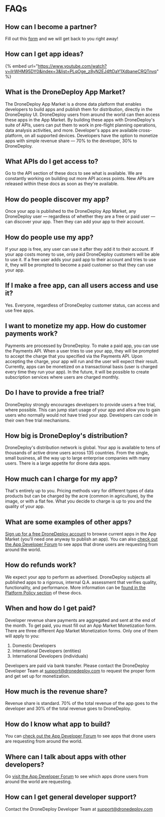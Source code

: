 # FAQs

## How can I become a partner?

Fill out this [form](https://airtable.com/shr7Uk76GPThLlp7E) and we will get back to you right away!

## How can I get app ideas?

{% embed url="https://www.youtube.com/watch?v=ilrWHM95DY0&index=3&list=PLqOge_z8yN2EJ4ftDaY1XdbaneCRQTnvq" %}

## What is the DroneDeploy App Market?

The DroneDeploy App Market is a drone data platform that enables developers to build apps and publish them for distribution, directly in the DroneDeploy UI. DroneDeploy users from around the world can then access these apps in the App Market. By building these apps with DroneDeploy's suite of APIs, users can put them to work in pre-flight planning operations, data analysis activities, and more. Developer's apps are available cross-platform, on all supported devices. Developers have the option to monetize apps with simple revenue share — 70% to the developer, 30% to DroneDeploy.

## What APIs do I get access to?

Go to the API section of these docs to see what is available. We are constantly working on building out more API access points. New APIs are released within these docs as soon as they're available.

## How do people discover my app?

Once your app is published to the DroneDeploy App Market, any DroneDeploy user — regardless of whether they are a free or paid user — can discover your app. Then they can add your app to their account.

## How do people use my app?

If your app is free, any user can use it after they add it to their account. If your app costs money to use, only paid DroneDeploy customers will be able to use it. If a free user adds your paid app to their account and tries to use it, they will be prompted to become a paid customer so that they can use your app.

## If I make a free app, can all users access and use it?

Yes. Everyone, regardless of DroneDeploy customer status, can access and use free apps.

## I want to monetize my app. How do customer payments work?

Payments are processed by DroneDeploy. To make a paid app, you can use the Payments API. When a user tries to use your app, they will be prompted to accept the charge that you specified via the Payments API. Upon accepting the charge, your app will run and the user will expect their result. Currently, apps can be monetized on a transactional basis (user is charged every time they run your app). In the future, it will be possible to create subscription services where users are charged monthly.

## Do I have to provide a free trial?

DroneDeploy strongly encourages developers to provide users a free trial, where possible. This can jump start usage of your app and allow you to gain users who normally would not have tried your app. Developers can code in their own free trial mechanisms.

## How big is DroneDeploy's distribution?

DroneDeploy's distribution network is global. Your app is available to tens of thousands of active drone users across 135 countries. From the single, small business, all the way up to large enterprise companies with many users. There is a large appetite for drone data apps.

## How much can I charge for my app?

That's entirely up to you. Pricing methods vary for different types of data products but can be charged by the acre (common in agriculture), by the image, or with a flat fee. What you decide to charge is up to you and the quality of your app.

## What are some examples of other apps?

[Sign up for a free DroneDeploy account](https://dronedeploy.com/signup.html) to browse current apps in the App Market (you'll need one anyway to publish an app). You can also [check out the App Developer Forum](http://forum.dronedeploy.com/) to see apps that drone users are requesting from around the world.

## How do refunds work?

We expect your app to perform as advertised. DroneDeploy subjects all published apps to a rigorous, internal Q.A. assessment that verifies quality, functionality, and performance. More information can be [found in the Platform Policy section](https://dronedeploy.gitbooks.io/dronedeploy-apps/content/guidelines.html) of these docs.

## When and how do I get paid?

Developer revenue share payments are aggregated and sent at the end of the month. To get paid, you must fill out an App Market Monetization form. There are three different App Market Monetization forms. Only one of them will apply to you:

1. Domestic Developers
2. International Developers (entities)
3. International Developers (individuals)

Developers are paid via bank transfer. Please contact the DroneDeploy Developer Team at [support@dronedeploy.com](https://github.com/ddbotgitbooksync/dronedeploy-apps-gitbook/tree/c927048f33aac44c8e61d230dc43194aca71784c/docs/developer@dronedeploy.com) to request the proper form and get set up for monetization.

## How much is the revenue share?

Revenue share is standard. 70% of the total revenue of the app goes to the developer and 30% of the total revenue goes to DroneDeploy.

## How do I know what app to build?

You can [check out the App Developer Forum](http://forum.dronedeploy.com/) to see apps that drone users are requesting from around the world.

## Where can I talk about apps with other developers?

Go [visit the App Developer Forum](http://forum.dronedeploy.com/) to see which apps drone users from around the world are requesting.

## How can I get general developer support?

Contact the DroneDeploy Developer Team at support@dronedeploy.com
